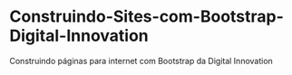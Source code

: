 # Construindo-Sites-com-Bootstrap-Digital-Innovation
Construindo páginas para internet com Bootstrap da Digital Innovation
